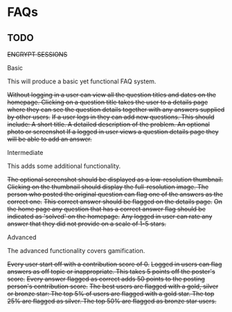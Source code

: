 # FAQs

## TODO

~~ENCRYPT SESSIONS~~

Basic

This will produce a basic yet functional FAQ system.

~~Without logging in a user can view all the question titles and dates on the homepage.
Clicking on a question title takes the user to a details page where they can see the question details together with any answers supplied by other users.~~
~~If a user logs in they can add new questions. This should include:
        A short title.
        A detailed description of the problem.
        An optional photo or screenshot
If a logged in user views a question details page they will be able to add an answer.~~

Intermediate

This adds some additional functionality.

~~The optional screenshot should be displayed as a low-resolution thumbnail.
Clicking on the thumbnail should display the full-resolution image.
The person who posted the original question can flag one of the answers as the correct one.~~
~~This correct answer should be flagged on the details page.~~
~~On the home page any question that has a correct answer flag should be indicated as 'solved' on the homepage.~~
~~Any logged in user can rate any answer that they did not provide on a scale of 1-5 stars.~~

Advanced

The advanced functionality covers gamification.

~~Every user start off with a contribution score of 0.~~
~~Logged in users can flag answers as off topic or inappropriate. This takes 5 points off the poster's score.~~
~~Every answer flagged as correct adds 50 points to the posting person's contribution score.~~
~~The best users are flagged with a gold, silver or bronze star:
        The top 5% of users are flagged with a gold star.
        The top 25% are flagged as silver.
        The top 50% are flagged as bronze star users.~~
